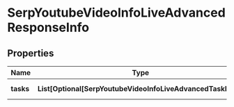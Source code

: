 # SerpYoutubeVideoInfoLiveAdvancedResponseInfo


## Properties

| Name | Type | Description | Notes |
|------------ | ------------- | ------------- | -------------|
**tasks** | **List[Optional[SerpYoutubeVideoInfoLiveAdvancedTaskInfo]]** | array of tasks |[optional]|